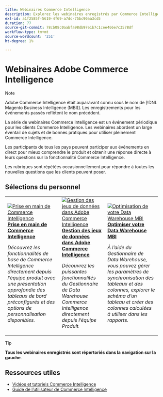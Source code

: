 ```yaml
---
title: Webinaires Commerce Intelligence
description: Explorez les webinaires enregistrés par Commerce Intelligence, qui abordent un large éventail de sujets et de bonnes pratiques pour utiliser au maximum Commerce Intelligence.
exl-id: a1f2585f-5619-4f69-a7dc-75bc90aa3cd5
duration: 77
source-git-commit: 78cb08c0aabfa98db97e1b7c1cee466e7c3578df
workflow-type: tm+mt
source-wordcount: '251'
ht-degree: 1%

---
```


# Webinaires Adobe Commerce Intelligence

>[!NOTE]
>
>Adobe Commerce Intelligence était auparavant connu sous le nom de [!DNL Magento Business Intelligence (MBI)]. Les enregistrements pour les événements passés reflètent le nom précédent.

La série de webinaires Commerce Intelligence est un événement périodique pour les clients Commerce Intelligence. Les webinaires abordent un large éventail de sujets et de bonnes pratiques pour utiliser pleinement Commerce Intelligence.

Les participants de tous les pays peuvent participer aux événements en direct pour mieux comprendre le produit et obtenir une réponse directe à leurs questions sur la fonctionnalité Commerce Intelligence.

Les rubriques sont répétées occasionnellement pour répondre à toutes les nouvelles questions que les clients peuvent poser.

## Sélections du personnel

<table>
<tr>
  <td>
    <a href="https://experienceleague.adobe.com/docs/events/commerce-intelligence-webinar-recordings/2023/getting-started.html?lang=fr">
      <img alt="Prise en main de Commerce Intelligence" src="https://video.tv.adobe.com/v/3425736?format=jpeg" />
    </a>
     <div>
      <a href="https://experienceleague.adobe.com/docs/events/commerce-intelligence-webinar-recordings/2023/getting-started.html?lang=fr">
        <strong>Prise en main de Commerce Intelligence</strong>
      </a>
    </div>
    <p>
    <em>Découvrez les fonctionnalités de base de Commerce Intelligence directement depuis l’équipe produit avec une présentation approfondie des tableaux de bord préconfigurés et des options de personnalisation disponibles.</em>
    <p>
  </td>
  <td>
    <a href="https://experienceleague.adobe.com/docs/events/commerce-intelligence-webinar-recordings/2024/manage-data-sets-adobe-commerce.html?lang=fr">
      <img alt="Gestion des jeux de données dans Adobe Commerce Intelligence" src="https://video.tv.adobe.com/v/3427547?format=jpeg" />
    </a>
     <div>
      <a href="https://experienceleague.adobe.com/docs/events/commerce-intelligence-webinar-recordings/2024/manage-data-sets-adobe-commerce.html?lang=fr">
        <strong>Gestion des jeux de données dans Adobe Commerce Intelligence</strong>
      </a>
    </div>
    <p>
    <em>Découvrez les puissantes fonctionnalités du Gestionnaire de Data Warehouse Commerce Intelligence directement depuis l’équipe Produit.</em>
    <p>
  </td>
   <td>
    <a href="https://experienceleague.adobe.com/docs/events/commerce-intelligence-webinar-recordings/2021/optimize-data-warehouse.html?lang=fr">
      <img alt="Optimisation de votre Data Warehouse MBI" src="https://video.tv.adobe.com/v/342562?format=jpeg" />
    </a>
     <div>
      <a href="https://experienceleague.adobe.com/docs/events/commerce-intelligence-webinar-recordings/2021/optimize-data-warehouse.html?lang=fr">
        <strong>Optimiser votre Data Warehouse MBI</strong>
      </a>
    </div>
    <p>
    <em> À l’aide du Gestionnaire de Data Warehouse, vous pouvez gérer les paramètres de synchronisation des tableaux et des colonnes, explorer le schéma d’un tableau et créer des colonnes calculées à utiliser dans les rapports.</em>
    <p>
  </td>
</tr>
</table>

>[!TIP]
>
>**Tous les webinaires enregistrés sont répertoriés dans la navigation sur la gauche**.

## Ressources utiles

- [Vidéos et tutoriels Commerce Intelligence](https://experienceleague.adobe.com/docs/commerce-learn/tutorials/mbi/filter-sets.html?lang=fr)
- [Guide de l’utilisateur de Commerce Intelligence](https://experienceleague.adobe.com/docs/commerce-business-intelligence/mbi/guide-overview.html?lang=fr)
